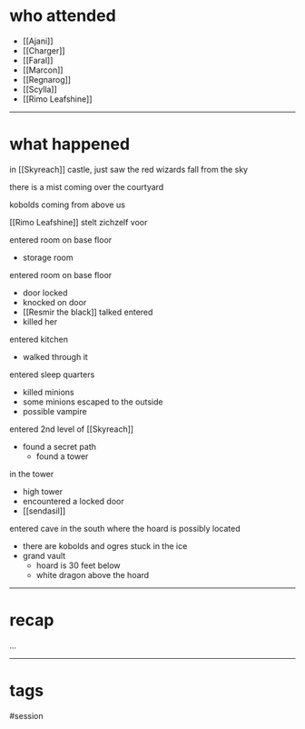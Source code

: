 # who attended

- [[Ajani]]
- [[Charger]]
- [[Faral]]
- [[Marcon]]
- [[Regnarog]]
- [[Scylla]]
- [[Rimo Leafshine]]

---
# what happened

in [[Skyreach]] castle, just saw the red wizards fall from the sky

there is a mist coming over the courtyard

kobolds coming from above us

[[Rimo Leafshine]] stelt zichzelf voor

entered room on base floor
- storage room

entered room on base floor
- door locked
- knocked on door
- [[Resmir the black]] talked entered
-  killed her

entered kitchen
- walked through it

entered sleep quarters
- killed minions
- some minions escaped to the outside
- possible vampire

entered 2nd level of [[Skyreach]]
- found a secret path
	- found a tower

in the tower
- high tower 
- encountered a locked door
- [[sendasil]]

entered cave in the south where the hoard is possibly located
- there are kobolds and ogres stuck in the ice
- grand vault
	- hoard is 30 feet below
	- white dragon above the hoard





---
# recap

...

---
# tags

#session